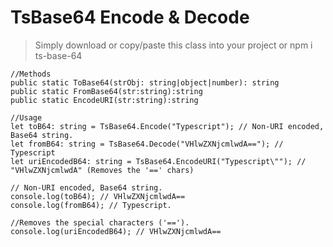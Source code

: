 # TsBase64 Encode & Decode

> Simply download or copy/paste this class into your project
> or
> npm i ts-base-64

```
//Methods
public static ToBase64(strObj: string|object|number): string
public static FromBase64(str:string):string
public static EncodeURI(str:string):string

//Usage
let toB64: string = TsBase64.Encode("Typescript"); // Non-URI encoded, Base64 string.
let fromB64: string = TsBase64.Decode("VHlwZXNjcmlwdA=="); // Typescript
let uriEncodedB64: string = TsBase64.EncodeURI("Typescript\""); // "VHlwZXNjcmlwdA" (Removes the '==' chars)

// Non-URI encoded, Base64 string.
console.log(toB64); // VHlwZXNjcmlwdA==
console.log(fromB64); // Typescript.

//Removes the special characters ('==').
console.log(uriEncodedB64); // VHlwZXNjcmlwdA==


